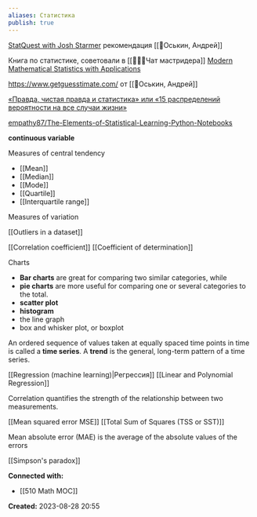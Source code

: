 ```yaml
---
aliases: Статистика
publish: true
---
```


[StatQuest with Josh Starmer](https://www.youtube.com/user/joshstarmer)  рекомендация [[👤Оськин, Андрей]]

Книга по статистике, советовали в [[👤👤👤Чат мастридера]]  [Modern Mathematical Statistics with Applications](https://www.springer.com/gp/book/9781461403906)

https://www.getguesstimate.com/ от [[👤Оськин, Андрей]]

[«Правда, чистая правда и статистика» или «15 распределений вероятности на все случаи жизни»](https://habr.com/ru/post/311092/#Pirson)

[empathy87/The-Elements-of-Statistical-Learning-Python-Notebooks](https://github.com/empathy87/The-Elements-of-Statistical-Learning-Python-Notebooks)


**continuous variable**


Measures of central tendency
- [[Mean]]
- [[Median]]
- [[Mode]]
- [[Quartile]]
- [[Interquartile range]]

Measures of variation


[[Outliers in a dataset]]

[[Correlation coefficient]]
[[Coefficient of determination]]

Charts
- **Bar charts** are great for comparing two similar categories, while 
- **pie charts** are more useful for comparing one or several categories to the total.
- **scatter plot**
- **histogram**
- the line graph
- box and whisker plot, or boxplot

An ordered sequence of values taken at equally spaced time points in time is called a **time series**.
A **trend** is the general, long-term pattern of a time series.


[[Regression (machine learning)|Регрессия]]
	[[Linear and Polynomial Regression]]

Correlation quantifies the strength of the relationship between two measurements.


[[Mean squared error MSE]]
[[Total Sum of Squares (TSS or SST)]]




Mean absolute error (MAE) is the average of the absolute values of the errors

[[Simpson's paradox]]





**Connected with:**
-  [[510 Math MOC]] 



**Created:** 2023-08-28 20:55